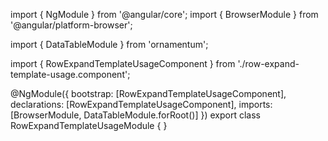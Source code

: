 import { NgModule } from '@angular/core';
import { BrowserModule } from '@angular/platform-browser';
  
import { DataTableModule } from 'ornamentum';
  
import { RowExpandTemplateUsageComponent } from './row-expand-template-usage.component';

@NgModule({
 bootstrap: [RowExpandTemplateUsageComponent],
 declarations: [RowExpandTemplateUsageComponent],
 imports: [BrowserModule, DataTableModule.forRoot()]
})
export class RowExpandTemplateUsageModule {
}
